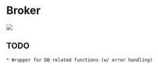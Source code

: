 # Broker
![](https://github.com/khazit/Broker/workflows/CI%20Pipeline/badge.svg)

## TODO
    * Wrapper for DB related functions (w/ error handling)
